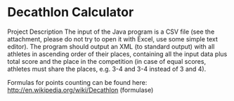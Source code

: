 # Decathlon Calculator

Project Description
The input of the Java program is a CSV file (see the attachment, please do not try to open it with Excel, use some simple text editor). The program should output an XML (to standard output) with all athletes in ascending order of their places, containing all the input data plus total score and the place in the competition (in case of equal scores, athletes must share the places, e.g. 3-4 and 3-4 instead of 3 and 4).

Formulas for points counting can be found here: http://en.wikipedia.org/wiki/Decathlon (formulase)
